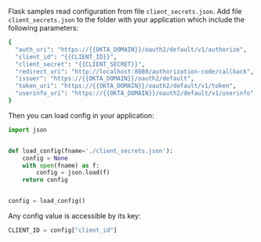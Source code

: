 Flask samples read configuration from file `client_secrets.json`.
Add file `client_secrets.json` to the folder with your application which include the following parameters:

```bash
{
  "auth_uri": "https://{{OKTA_DOMAIN}}/oauth2/default/v1/authorize",
  "client_id": "{{CLIENT_ID}}",
  "client_secret": "{{CLIENT_SECRET}}",
  "redirect_uri": "http://localhost:8080/authorization-code/callback",
  "issuer": "https://{{OKTA_DOMAIN}}/oauth2/default",
  "token_uri": "https://{{OKTA_DOMAIN}}/oauth2/default/v1/token",
  "userinfo_uri": "https://{{OKTA_DOMAIN}}/oauth2/default/v1/userinfo"
}
```

Then you can load config in your application:

```py
import json


def load_config(fname='./client_secrets.json'):
    config = None
    with open(fname) as f:
        config = json.load(f)
    return config


config = load_config()
```

Any config value is accessible by its key:
```py
CLIENT_ID = config["client_id"]
```
